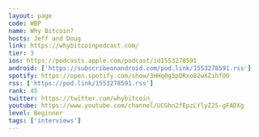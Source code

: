 ```yaml
---
layout: page
code: WBP
name: Why Bitcoin?
hosts: Jeff and Doug
link: https://whybitcoinpodcast.com/
tier: 3
ios: https://podcasts.apple.com/podcast/id1553278591
android: ['https://subscribeonandroid.com/pod.link/1553278591.rss']
spotify: https://open.spotify.com/show/3HHq0g5pORxo82wXZihfOO
rss: ['https://pod.link/1553278591.rss']
rank: 45
twitter: https://twitter.com/whybitcoin_
youtube: https://www.youtube.com/channel/UCGhn2fEpzLYlyZ25-gFADXg
level: Beginner
tags: ['interviews']
---
```

